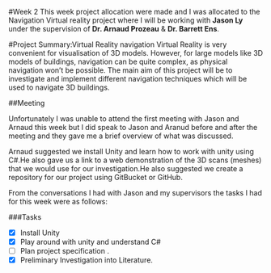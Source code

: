 #Week 2
This week project allocation were made and I was allocated to the Navigation Virtual reality project where I will be 
working with **Jason Ly** under the supervision of **Dr. Arnaud Prozeau** & **Dr. Barrett Ens**.

#Project Summary:Virtual Reality navigation
Virtual Reality is very convenient for visualisation of 3D models.
However, for large models like 3D models of buildings, navigation can
be quite complex, as physical navigation won’t be possible. The main aim of this project will be to investigate 
and implement different navigation techniques which will be used to navigate 3D buildings. 

##Meeting

Unfortunately I was unable to attend the first meeting with Jason and Arnaud this week but I did speak to Jason and 
Aranud before and after the meeting and they gave me a brief overview of what was discussed. 

Arnaud suggested we install Unity and learn how to work with unity using C#.He also gave us a link to a web
 demonstration of the 3D scans (meshes) that we would use for our investigation.He also suggested we 
 create a repository for our project using GitBucket or GitHub.  
 
 From the conversations I had with Jason and my supervisors the tasks I had for this week were as follows:
 
 ###Tasks
 * [x] Install Unity 
 * [x] Play around with unity and understand C#
 * [ ] Plan project specification .
 * [x] Preliminary Investigation into Literature.